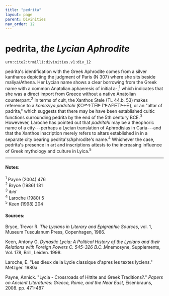 ```yaml
---
title: "pedrita"
layout: page
parent: Divinities
nav_order: 12
---
```




# pedrita, *the Lycian Aphrodite*

`urn:cite2:trmilli:divinities.v1:div_12`

pedrita's identification with the Greek Aphrodite comes from a silver kantharos depicting the judgment of Paris (N 307) where she sits beside maliya/Athena. Her Lycian name shows a clear borrowing from the Greek name with a common Anatolian aphaeresis of initial a-,<sup>1</sup> which indicates that she was a direct import from Greece without a native Anatolian counterpart.<sup>2</sup> In terms of cult, the Xanthos Stele (TL 44.b, 53) makes reference to a *komeziya padritahi* (𐊋𐊒𐊎𐊁𐊈𐊆𐊊𐊀 𐊓𐊀𐊅𐊕𐊆𐊗𐊀𐊛𐊆), or an "altar of padrita," which suggests that there may be have been established cultic functions surrounding pedrita by the end of the 5th century BCE.<sup>3</sup> Howevever, Laroche has pointed out that *padritahi* may be a theophoric name of a city---perhaps a Lycian translation of Aphrodisias in Caria---and that the Xanthos inscription merely refers to altars established in in a separate city bearing pedrita's/Aphrodite's name.<sup>4</sup> Whichever the case, pedrita's presence in art and inscriptions attests to the increasing influence of Greek mythology and culture in Lyica.<sup>5</sup>

--------------------

#### Notes:

<sup>1</sup> Payne (2004) 476<br/>
<sup>2</sup> Bryce (1986) 181<br/>
<sup>3</sup> *ibid*<br/>
<sup>4</sup> Laroche (1980) 5<br/>
<sup>5</sup> Keen (1998) 204


#### Sources: 
Bryce, Trevor R. *The Lycians in Literary and Epigraphic Sources*, vol. 1, Museum Tusculanum Press, Copenhagen, 1986.

Keen, Antony G. *Dynastic Lycia: A Political History of the Lycians and their Relations with Foreign Powers C. 545-326 B.C.*.Mnemosyne, Supplements, Vol. 178, Brill, Leiden. 1998.

Laroche, E. "Les dieux de la Lycie classique d'apres les textes lyciens." Metzger. 1980a.

Payne, Annick. "Lycia - Crossroads of Hittite and Greek Traditions?." *Papers on Ancient Literatures: Greece, Rome, and the Near East*, Eisenbrauns, 2008. pp. 471-487
